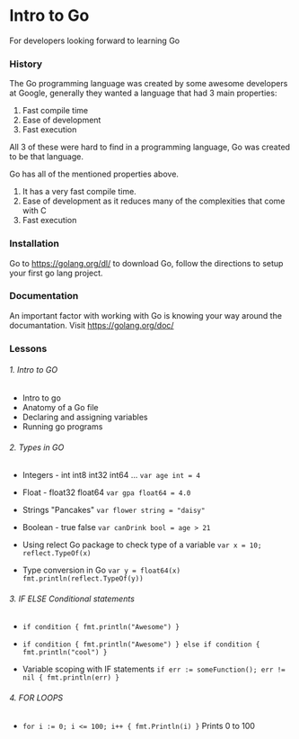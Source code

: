 # Intro to Go

For developers looking forward to learning Go

### History

The Go programming language was created by some awesome developers at Google, generally they wanted a language that had 3 main properties:

1. Fast compile time
2. Ease of development
3. Fast execution

All 3 of these were hard to find in a programming language, Go was created to be that language.

Go has all of the mentioned properties above.
1. It has a very fast compile time.
2. Ease of development as it reduces many of the complexities that come with C
3. Fast execution

### Installation
Go to https://golang.org/dl/ to download Go, follow the directions to setup your first go lang project.

### Documentation
An important factor with working with Go is knowing your way around the documantation.
Visit https://golang.org/doc/

### Lessons

###### 1. Intro to GO
- Intro to go
- Anatomy of a Go file
- Declaring and assigning variables
- Running go programs

###### 2. Types in GO
- Integers - int int8 int32 int64 ...
 `var age int = 4`

- Float - float32 float64
`var gpa float64 = 4.0`

- Strings "Pancakes"
`var flower string = "daisy"`

- Boolean - true false
`var canDrink bool = age > 21`

- Using relect Go package to check type of a variable
`
var x = 10;
reflect.TypeOf(x)
`
- Type conversion in Go
`
var y = float64(x)
fmt.println(reflect.TypeOf(y))
`

###### 3. IF ELSE Conditional statements
- `
if condition {
    fmt.println("Awesome")
}
`
- `if condition {
    fmt.println("Awesome")
} else if condition { 
    fmt.println("cool")
}`

- Variable scoping with IF statements
`
if err := someFunction(); err != nil {
    fmt.println(err)
}
`

###### 4. FOR LOOPS
- `
for i := 0; i <= 100; i++ {
    fmt.Println(i)
}
` Prints 0 to 100
